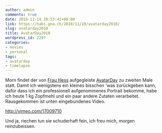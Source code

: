 ```yaml
---
author: admin
comments: true
date: 2010-11-19 20:53:42+00:00
link: https://habi.gna.ch/2010/11/19/avatarday2010/
slug: avatarday2010
title: AvatarDay2010
wordpress_id: 2297
categories:
- movies
- personal
tags:
- avatarday
- timelapse
---
```


Morn findet der von [Frau Hess](http://pictura.ch/) aufgegleiste [AvatarDay](http://avatarday2010.tumblr.com/) zu zweiten Male statt. Damit ich wenigstens ein kleines bisschen 'was zurückgeben kann, dafür dass ich ein professionell aufgenommenes Portrait bekomme, habe ich heute 1 kg Zopfmehl und ein paar andere Zutaten verarbeitet. Rausgekommen ist unten eingebundenes Video.

http://vimeo.com/17009710

Und ja, riechen tun sie schuderhaft fein, ich freu mich, morgen reinzubeissen.
